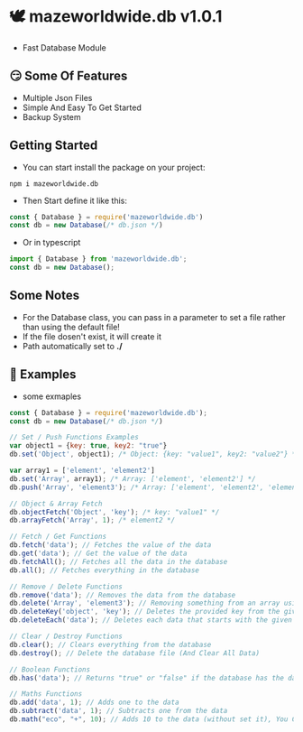  # 🕊 mazeworldwide.db v1.0.1
- Fast Database Module
## 😏 Some Of Features
- Multiple Json Files
- Simple And Easy To Get Started
- Backup System
##  Getting Started
- You can start install the package on your project:
```
npm i mazeworldwide.db
```
- Then Start define it like this:
```javascript
const { Database } = require('mazeworldwide.db')
const db = new Database(/* db.json */)
```
- Or in typescript
```ts
import { Database } from 'mazeworldwide.db';
const db = new Database();
```

##  Some Notes 
- For the Database class, you can pass in a parameter to set a file rather than using the default file! 
- If the file dosen't exist, it will create it
- Path automatically set to **./**

## 🔋 Examples
- some exmaples
```javascript
const { Database } = require('mazeworldwide.db');
const db = new Database(/* db.json */)

// Set / Push Functions Examples
var object1 = {key: true, key2: "true"}
db.set('Object', object1); /* Object: {key: "value1", key2: "value2"} */

var array1 = ['element', 'element2']
db.set('Array', array1); /* Array: ['element', 'element2'] */
db.push('Array', 'element3'); /* Array: ['element', 'element2', 'element3'] */

// Object & Array Fetch
db.objectFetch('Object', 'key'); /* key: "value1" */
db.arrayFetch('Array', 1); /* element2 */

// Fetch / Get Functions
db.fetch('data'); // Fetches the value of the data
db.get('data'); // Get the value of the data
db.fetchAll(); // Fetches all the data in the database
db.all(); // Fetches everything in the database

// Remove / Delete Functions
db.remove('data'); // Removes the data from the database
db.delete('Array', 'element3'); // Removing something from an array using value/index
db.deleteKey('object', 'key'); // Deletes the provided key from the given object
db.deleteEach('data'); // Deletes each data that starts with the given parameter

// Clear / Destroy Functions
db.clear(); // Clears everything from the database
db.destroy(); // Delete the database file (And Clear All Data)

// Boolean Functions
db.has('data'); // Returns "true" or "false" if the database has the data or not.

// Maths Functions
db.add('data', 1); // Adds one to the data
db.subtract('data', 1); // Subtracts one from the data
db.math("eco", "+", 10); // Adds 10 to the data (without set it), You Can Use [+,-,*,/]
```
